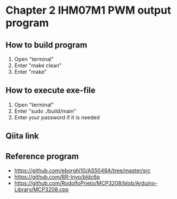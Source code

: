 # Chapter 2 IHM07M1 PWM output program
## How to build program
1. Open "terminal"
2. Enter "make clean"
3. Enter "make"

## How to execute exe-file
1. Open "terminal"
2. Enter "sudo ./build/main"
3. Enter your password if it is needed

## Qiita link


## Reference program
- https://github.com/eborghi10/AS5048A/tree/master/src
- https://github.com/RR-Inyo/bldc6p
- https://github.com/RodolfoPrieto/MCP3208/blob/Arduino-Library/MCP3208.cpp

